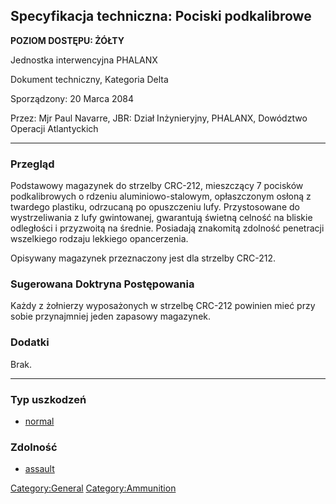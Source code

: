 ## Specyfikacja techniczna: Pociski podkalibrowe

**POZIOM DOSTĘPU: ŻÓŁTY**

Jednostka interwencyjna PHALANX

Dokument techniczny, Kategoria Delta

Sporządzony: 20 Marca 2084

Przez: Mjr Paul Navarre, JBR: Dział Inżynieryjny, PHALANX, Dowództwo
Operacji Atlantyckich

------------------------------------------------------------------------

### Przegląd

Podstawowy magazynek do strzelby CRC-212, mieszczący 7 pocisków
podkalibrowych o rdzeniu aluminiowo-stalowym, opłaszczonym osłoną z
twardego plastiku, odrzucaną po opuszczeniu lufy. Przystosowane do
wystrzeliwania z lufy gwintowanej, gwarantują świetną celność na bliskie
odległości i przyzwoitą na średnie. Posiadają znakomitą zdolność
penetracji wszelkiego rodzaju lekkiego opancerzenia.

Opisywany magazynek przeznaczony jest dla strzelby CRC-212.

### Sugerowana Doktryna Postępowania

Każdy z żołnierzy wyposażonych w strzelbę CRC-212 powinien mieć przy
sobie przynajmniej jeden zapasowy magazynek.

### Dodatki

Brak.

------------------------------------------------------------------------

### Typ uszkodzeń

- [normal](Damage/normal "wikilink")

### Zdolność

- [assault](Skills/assault "wikilink")

[Category:General](Category:General "wikilink")
[Category:Ammunition](Category:Ammunition "wikilink")